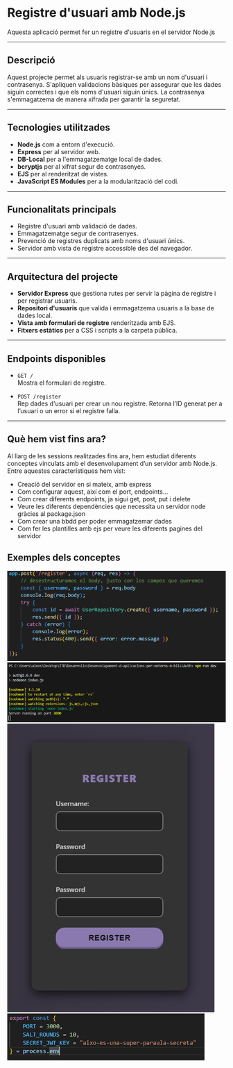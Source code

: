 # Registre d'usuari amb Node.js

Aquesta aplicació permet fer un registre d'usuaris en el servidor Node.js

---

## Descripció

Aquest projecte permet als usuaris registrar-se amb un nom d'usuari i contrasenya. S'apliquen validacions bàsiques per assegurar que les dades siguin correctes i que els noms d'usuari siguin únics. La contrasenya s'emmagatzema de manera xifrada per garantir la seguretat.

---

## Tecnologies utilitzades

- **Node.js** com a entorn d'execució.
- **Express** per al servidor web.
- **DB-Local** per a l'emmagatzematge local de dades.
- **bcryptjs** per al xifrat segur de contrasenyes.
- **EJS** per al renderitzat de vistes.
- **JavaScript ES Modules** per a la modularització del codi.

---

## Funcionalitats principals

- Registre d'usuari amb validació de dades.
- Emmagatzematge segur de contrasenyes.
- Prevenció de registres duplicats amb noms d'usuari únics.
- Servidor amb vista de registre accessible des del navegador.

---

## Arquitectura del projecte

- **Servidor Express** que gestiona rutes per servir la pàgina de registre i per registrar usuaris.
- **Repositori d'usuaris** que valida i emmagatzema usuaris a la base de dades local.
- **Vista amb formulari de registre** renderitzada amb EJS.
- **Fitxers estàtics** per a CSS i scripts a la carpeta pública.

---

## Endpoints disponibles

- `GET /`  
  Mostra el formulari de registre.

- `POST /register`  
  Rep dades d'usuari per crear un nou registre. Retorna l’ID generat per a l’usuari o un error si el registre falla.

---

## Què hem vist fins ara?

Al llarg de les sessions realitzades fins ara, hem estudiat diferents conceptes vinculats amb el desenvolupament d’un servidor amb Node.js. Entre aquestes característiques hem vist: 
 - Creació del servidor en si mateix, amb express
 - Com configurar aquest, així com el port, endpoints...
 - Com crear diferents endpoints, ja sigui get, post, put i delete
 - Veure les diferents dependències que necessita un servidor node gràcies al package.json
 - Com crear una bbdd per poder emmagatzemar dades
 - Com fer les plantilles amb ejs per veure les diferents pagines del servidor

## Exemples dels conceptes

![Exemple endpoint](./public/img/endpoint.png)
![Exemple server en marxa](./public/img/captura-cmd.png)
![Exemple pagina registre](./public/img/pagina-registre.png)
![Exemple arxiu config](./public/img/arxiu-config.png)